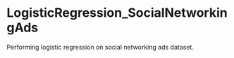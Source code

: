 # LogisticRegression_SocialNetworkingAds
Performing logistic regression on social networking ads dataset.

